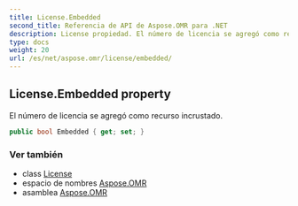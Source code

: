 ```yaml
---
title: License.Embedded
second_title: Referencia de API de Aspose.OMR para .NET
description: License propiedad. El número de licencia se agregó como recurso incrustado.
type: docs
weight: 20
url: /es/net/aspose.omr/license/embedded/
---
```

## License.Embedded property

El número de licencia se agregó como recurso incrustado.

```csharp
public bool Embedded { get; set; }
```

### Ver también

* class [License](../)
* espacio de nombres [Aspose.OMR](../../license/)
* asamblea [Aspose.OMR](../../../)


